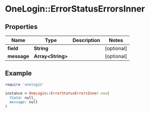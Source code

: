 # OneLogin::ErrorStatusErrorsInner

## Properties

| Name | Type | Description | Notes |
| ---- | ---- | ----------- | ----- |
| **field** | **String** |  | [optional] |
| **message** | **Array&lt;String&gt;** |  | [optional] |

## Example

```ruby
require 'onelogin'

instance = OneLogin::ErrorStatusErrorsInner.new(
  field: null,
  message: null
)
```

